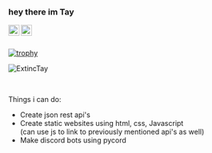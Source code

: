 ### hey there im Tay
<a href="https://discord.gg/74erf7MAsw">
  <img align="left" alt="Tay's Discord" width="22px" src="https://raw.githubusercontent.com/peterthehan/peterthehan/master/assets/discord.svg" />
</a>
<a href="https://twitter.com/ExtincTay">
  <img align="left" alt="ExtincTay | Twitter" width="22px" src="https://raw.githubusercontent.com/peterthehan/peterthehan/master/assets/twitter.svg" />
</a>
<br><br>

[![trophy](https://github-profile-trophy.vercel.app/?username=ExtincTay&theme=darkhub&row=4&no-bg=true&rank=SECRET,SSS,SS,S,AAA,AA,A,B,C)](https://github.com/ryo-ma/github-profile-trophy)

<p align="left"> <img src="https://github-readme-stats.vercel.app/api?username=ExtincTay&show_icons=true&theme=gotham" alt="ExtincTay"></p>
<br>

Things i can do: <br>
- Create json rest api's <br>
- Create static websites using html, css, Javascript <br>
  (can use js to link to previously mentioned api's as well) <br>
- Make discord bots using pycord<br>
